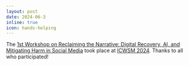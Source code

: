 ```yaml
---
layout: post
date: 2024-06-3
inline: true
icon: hands-helping
---
```


The <a href="https://sites.google.com/view/reclaiming-the-narrative/" target="_blank">1st Workshop on Reclaiming the Narrative: Digital Recovery, AI, and Mitigating Harm in Social Media</a> took place at <a href="https://www.icwsm.org/2024/index.html/" target="_blank">ICWSM 2024</a>. Thanks to all who participated!
